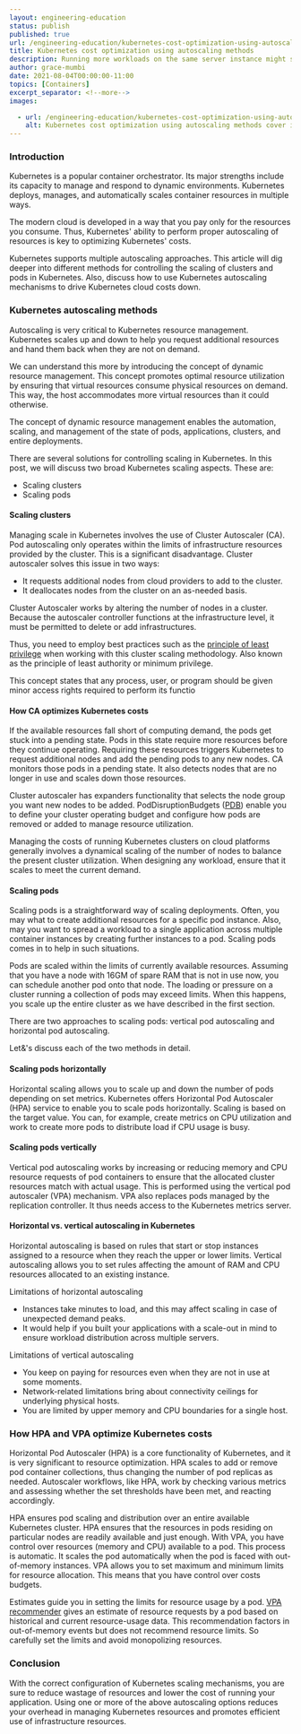 ```yaml
---
layout: engineering-education
status: publish
published: true 
url: /engineering-education/kubernetes-cost-optimization-using-autoscaling-methods/
title: Kubernetes cost optimization using autoscaling methods
description: Running more workloads on the same server instance might seem more cost-effective. But tracking which projects or teams generate Kubernetes costs is challenging.
author: grace-mumbi
date: 2021-08-04T00:00:00-11:00
topics: [Containers]
excerpt_separator: <!--more-->
images:

  - url: /engineering-education/kubernetes-cost-optimization-using-autoscaling-methods/hero.png
    alt: Kubernetes cost optimization using autoscaling methods cover image 
---
```


### Introduction
Kubernetes is a popular container orchestrator. Its major strengths include its capacity to manage and respond to dynamic environments. Kubernetes deploys, manages, and automatically scales container resources in multiple ways.

The modern cloud is developed in a way that you pay only for the resources you consume. Thus, Kubernetes' ability to perform proper autoscaling of resources is key to optimizing Kubernetes' costs.

Kubernetes supports multiple autoscaling approaches. This article will dig deeper into different methods for controlling the scaling of clusters and pods in Kubernetes. Also, discuss how to use Kubernetes autoscaling mechanisms to drive Kubernetes cloud costs down.

### Kubernetes autoscaling methods
Autoscaling is very critical to Kubernetes resource management. Kubernetes scales up and down to help you request additional resources and hand them back when they are not on demand.

We can understand this more by introducing the concept of dynamic resource management. This concept promotes optimal resource utilization by ensuring that virtual resources consume physical resources on demand. This way, the host accommodates more virtual resources than it could otherwise.

The concept of dynamic resource management enables the automation, scaling, and management of the state of pods, applications, clusters, and entire deployments.

There are several solutions for controlling scaling in Kubernetes. In this post, we will discuss two broad Kubernetes scaling aspects. These are:
- Scaling clusters
- Scaling pods

#### Scaling clusters
Managing scale in Kubernetes involves the use of Cluster Autoscaler (CA). Pod autoscaling only operates within the limits of infrastructure resources provided by the cluster. This is a significant disadvantage. Cluster autoscaler solves this issue in two ways:
- It requests additional nodes from cloud providers to add to the cluster.
- It deallocates nodes from the cluster on an as-needed basis.

Cluster Autoscaler works by altering the number of nodes in a cluster. Because the autoscaler controller functions at the infrastructure level, it must be permitted to delete or add infrastructures. 

Thus, you need to employ best practices such as the [principle of least privilege](https://digitalguardian.com/blog/what-principle-least-privilege-polp-best-practice-information-security-and-compliance#) when working with this cluster scaling methodology. Also known as the principle of least authority or minimum privilege.

This concept states that any process, user, or program should be given minor access rights required to perform its functio

#### How CA optimizes Kubernetes costs
If the available resources fall short of computing demand, the pods get stuck into a pending state. Pods in this state require more resources before they continue operating. Requiring these resources triggers Kubernetes to request additional nodes and add the pending pods to any new nodes. CA monitors those pods in a pending state. It also detects nodes that are no longer in use and scales down those resources.

Cluster autoscaler has expanders functionality that selects the node group you want new nodes to be added. PodDisruptionBudgets ([PDB](https://kubernetes.io/docs/tasks/run-application/configure-pdb/)) enable you to define your cluster operating budget and configure how pods are removed or added to manage resource utilization.

Managing the costs of running Kubernetes clusters on cloud platforms generally involves a dynamical scaling of the number of nodes to balance the present cluster utilization. When designing any workload, ensure that it scales to meet the current demand.

#### Scaling pods
Scaling pods is a straightforward way of scaling deployments. Often, you may what to create additional resources for a specific pod instance. Also, may you want to spread a workload to a single application across multiple container instances by creating further instances to a pod. Scaling pods comes in to help in such situations.

Pods are scaled within the limits of currently available resources. Assuming that you have a node with 16GM of spare RAM that is not in use now, you can schedule another pod onto that node. The loading or pressure on a cluster running a collection of pods may exceed limits. When this happens, you scale up the entire cluster as we have described in the first section.

There are two approaches to scaling pods: vertical pod autoscaling and horizontal pod autoscaling.

Let&'s discuss each of the two methods in detail.

#### Scaling pods horizontally

Horizontal scaling allows you to scale up and down the number of pods depending on set metrics. Kubernetes offers Horizontal Pod Autoscaler (HPA) service to enable you to scale pods horizontally. Scaling is based on the target value. You can, for example, create metrics on CPU utilization and work to create more pods to distribute load if CPU usage is busy.

#### Scaling pods vertically

Vertical pod autoscaling works by increasing or reducing memory and CPU resource requests of pod containers to ensure that the allocated cluster resources match with actual usage. This is performed using the vertical pod autoscaler (VPA) mechanism. VPA also replaces pods managed by the replication controller. It thus needs access to the Kubernetes metrics server.

#### Horizontal vs. vertical autoscaling in Kubernetes

Horizontal autoscaling is based on rules that start or stop instances assigned to a resource when they reach the upper or lower limits. Vertical autoscaling allows you to set rules affecting the amount of RAM and CPU resources allocated to an existing instance.

Limitations of horizontal autoscaling

- Instances take minutes to load, and this may affect scaling in case of unexpected demand peaks.
- It would help if you built your applications with a scale-out in mind to ensure workload distribution across multiple servers.

Limitations of vertical autoscaling

- You keep on paying for resources even when they are not in use at some moments.
- Network-related limitations bring about connectivity ceilings for underlying physical hosts.
- You are limited by upper memory and CPU boundaries for a single host.

### How HPA and VPA optimize Kubernetes costs

Horizontal Pod Autoscaler (HPA) is a core functionality of Kubernetes, and it is very significant to resource optimization. HPA scales to add or remove pod container collections, thus changing the number of pod replicas as needed. Autoscaler workflows, like HPA, work by checking various metrics and assessing whether the set thresholds have been met, and reacting accordingly.

HPA ensures pod scaling and distribution over an entire available Kubernetes cluster. HPA ensures that the resources in pods residing on particular nodes are readily available and just enough. With VPA, you have control over resources (memory and CPU) available to a pod. This process is automatic. It scales the pod automatically when the pod is faced with out-of-memory instances. VPA allows you to set maximum and minimum limits for resource allocation. This means that you have control over costs budgets.

Estimates guide you in setting the limits for resource usage by a pod. [VPA recommender](https://github.com/kubernetes/autoscaler/blob/master/vertical-pod-autoscaler/pkg/recommender/README.md) gives an estimate of resource requests by a pod based on historical and current resource-usage data. This recommendation factors in out-of-memory events but does not recommend resource limits. So carefully set the limits and avoid monopolizing resources.

### Conclusion

With the correct configuration of Kubernetes scaling mechanisms, you are sure to reduce wastage of resources and lower the cost of running your application. Using one or more of the above autoscaling options reduces your overhead in managing Kubernetes resources and promotes efficient use of infrastructure resources.
